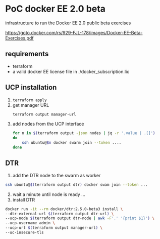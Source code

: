 # PoC docker EE 2.0 beta

infrastructure to run the Docker EE 2.0 public beta exercises

https://goto.docker.com/rs/929-FJL-178/images/Docker-EE-Beta-Exercises.pdf

## requirements

* terraform
* a valid docker EE license file in ./docker_subscription.lic

## UCP installation
1. ``terraform apply``
2. get manager URL
    ```bash
    terraform output manager-url
    ```
3. add nodes from the UCP interface
    ```bash
    for n in $(terraform output -json nodes | jq -r '.value | .[]')
    do
        ssh ubuntu@$n docker swarm join --token ....
    done
    ```

## DTR

1. add the DTR node to the swarm as worker
```bash
ssh ubuntu@$(terraform output dtr) docker swam join --token ...
```
2. wait a minute until node is ready ...
2. install DTR
```bash
docker run -it --rm docker/dtr:2.5.0-beta3 install \                                                                                                           ✭ 
--dtr-external-url $(terraform output dtr-url) \
--ucp-node $(terraform output dtr-node | awk -F'.' '{print $1}') \
--ucp-username admin \
--ucp-url $(terraform output manager-url) \
--uc-insecure-tls
```
